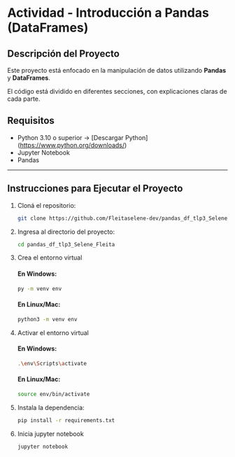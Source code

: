 # Actividad - Introducción a Pandas (DataFrames)

## Descripción del Proyecto
Este proyecto está enfocado en la manipulación de datos utilizando **Pandas** y **DataFrames**. 

El código está dividido en diferentes secciones, con explicaciones claras de cada parte. 

##  Requisitos

- Python 3.10 o superior → [Descargar Python] (https://www.python.org/downloads/)  
- Jupyter Notebook  
- Pandas

---

## Instrucciones para Ejecutar el Proyecto

1. Cloná el repositorio:
   ```bash
   git clone https://github.com/Fleitaselene-dev/pandas_df_tlp3_Selene_Fleita.git
2. Ingresa al directorio del proyecto:
   ```bash
   cd pandas_df_tlp3_Selene_Fleita
3. Crea el  entorno virtual

   #### En Windows:
   ```bash
   py -m venv env
   ```

   #### En Linux/Mac:
   ```bash
   python3 -m venv env
   ```

4. Activar el entorno virtual

   #### En Windows:
   ```bash
   .\env\Scripts\activate
   ```

   #### En Linux/Mac:
   ```bash
   source env/bin/activate
   ```
   
5. Instala la dependencia:
   ```bash
   pip install -r requirements.txt
5. Inicia jupyter notebook
   ```bash
   jupyter notebook
